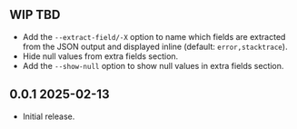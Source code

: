 ## WIP  TBD

 * Add the `--extract-field/-X` option to name which fields are extracted from
   the JSON output and displayed inline (default: `error,stacktrace`).
 * Hide null values from extra fields section.
 * Add the `--show-null` option to show null values in extra fields section.

## 0.0.1  2025-02-13

 * Initial release.

